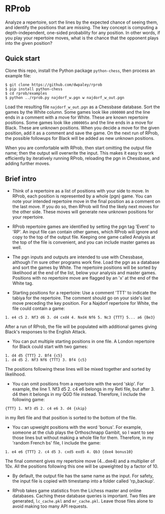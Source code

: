 # RProb

Analyze a repertoire, sort the lines by the expected chance of seeing them, and
identify the positions that are missing. The key concept is computing a
depth-independent, one-sided probability for any position. In other words,
if you play your repertoire moves, what is the chance that the opponent plays
into the given position?

## Quick start

Clone this repo, install the Python package `python-chess`, then process an example
file:
```
$ git clone https://github.com/dwpaley/rprob
$ pip install python-chess
$ cd rprob/examples
$ python ../rprob.py najdorf_w.pgn w najdorf_w_out.pgn
```
Load the resulting file `najdorf_w_out.pgn` as a Chessbase database. Sort the
games by the White column. Some games look like `z000000` and the line ends in
a comment with a move for White. These are known repertoire positions. Some games
look like `z000005x` and the line ends in a move for Black. These are unknown 
positions. When you decide a move for the given position, add it as a comment and
save the game. On the next run of RProb, the possible followups for Black will be
added as new unknown positions.

When you are comfortable with RProb, then start omitting the output file name; then
the output will overwrite the input. This makes it easy to work efficiently by
iteratively running RProb, reloading the pgn in Chessbase, and adding further moves.

## Brief intro

- Think of a repertoire as a list of positions with your side to move. In RProb,
  each position is represented by a whole (pgn) game. You can note your intended 
  repertoire move in the final position as a comment on the last move. If you do
  so, then RProb will find the likely next moves for the other side. These moves
  will generate new unknown positions for your repertoire.

- RProb repertoire games are identified by setting the pgn tag 'Event' to 'RP'. 
  An input file can contain other games, which RProb will ignore and copy to 
  the top of the output file. Keeping one game called Analysis at the top of 
  the file is convenient, and you can include master games as well.

- The pgn inputs and outputs are intended to use with Chessbase, although I'm
  sure other programs work fine. Load the pgn as a database and sort the games
  by White. The repertoire positions will be sorted by likelihood at the end of
  the list, below your analysis and master games. Positions with no repertoire
  move are flagged by an 'x' at the end of the White tag.

- Starting positions for a repertoire: Use a comment 'TTT' to indicate the
  tabiya for the repertoire. The comment should go on your side's last move
  preceding the key position. For a Najdorf repertoire for White, the file could
  contain a game:
```
1. e4 c5 2. Nf3 d6 3. d4 cxd4 4. Nxd4 Nf6 5. Nc3 {TTT} 5... a6 {Be3}
```
  After a run of RProb, the file will be populated with additional games giving
  Black's responses to the English Attack.

- You can put multiple starting positions in one file. A London repertoire for
  Black could start with two games:
```
1. d4 d5 {TTT} 2. Bf4 {c5}
1. d4 d5 2. Nf3 Nf6 {TTT} 3. Bf4 {c5}
```
The positions following these lines will be mixed together and sorted by
likelihood.
- You can omit positions from a repertoire with the word 'skip'. For example,
  the line 1. Nf3 d5 2. c4 e6 belongs in my Reti file, but after 3. d4 then
  it belongs in my QGD file instead. Therefore, I include the following game:
```
{TTT} 1. Nf3 d5 2. c4 e6 3. d4 {skip}
```
  in my Reti file and that position is sorted to the bottom of the file.

- You can upweight positions with the word 'bonus'. For example, someone at the
  club plays the Orthoschnapp Gambit, so I want to see those lines but without
  making a whole file for them. Therefore, in my 'random French bs' file, I
  include the game:
```
1. e4 e6 {TTT} 2. c4 d5 3. cxd5 exd5 4. Qb3 {dxe4 bonus10}
```
  The final comment gives my repertoire move (4...dxe4) and a multiplier of 10x.
  All the positions following this one will be upweighted by a factor of 10.

- By default, the output file has the same name as the input. For safety, the
  input file is copied with timestamp into a folder called 'rp_backup'.

- RProb takes game statistics from the Lichess master and online databases.
  Caching these database queries is important. Two files are generated, `lc_cache.pkl`
  and `mr_cache.pkl`. Leave those files alone to avoid making too many API requests.


